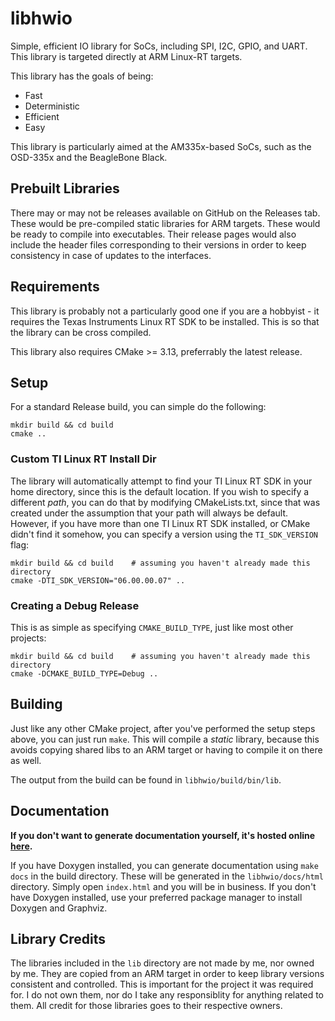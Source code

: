 # libhwio
Simple, efficient IO library for SoCs, including SPI, I2C, GPIO, and UART. This library is targeted directly at ARM Linux-RT targets.

This library has the goals of being:
- Fast
- Deterministic
- Efficient
- Easy

This library is particularly aimed at the AM335x-based SoCs, such as the
OSD-335x and the BeagleBone Black.

## Prebuilt Libraries

There may or may not be releases available on GitHub on the Releases tab. These
would be pre-compiled static libraries for ARM targets. These would be ready to
compile into executables. Their release pages would also include the header
files corresponding to their versions in order to keep consistency in case of
updates to the interfaces.

## Requirements

This library is probably not a particularly good one if you are a hobbyist - it
requires the Texas Instruments Linux RT SDK to be installed. This is so that
the library can be cross compiled.

This library also requires CMake >= 3.13, preferrably the latest release.

## Setup

For a standard Release build, you can simple do the following:

```
mkdir build && cd build
cmake ..
```

### Custom TI Linux RT Install Dir

The library will automatically attempt to find your TI Linux RT SDK in your
home directory, since this is the default location. If you wish to specify a
different *path*, you can do that by modifying CMakeLists.txt, since that was
created under the assumption that your path will always be default. However, if
you have more than one TI Linux RT SDK installed, or CMake didn't find it
somehow, you can specify a version using the `TI_SDK_VERSION` flag:

```
mkdir build && cd build    # assuming you haven't already made this directory
cmake -DTI_SDK_VERSION="06.00.00.07" ..
```

### Creating a Debug Release

This is as simple as specifying `CMAKE_BUILD_TYPE`, just like most other projects:

```
mkdir build && cd build    # assuming you haven't already made this directory
cmake -DCMAKE_BUILD_TYPE=Debug ..
```

## Building

Just like any other CMake project, after you've performed the setup steps
above, you can just run `make`. This will compile a *static* library, because
this avoids copying shared libs to an ARM target or having to compile it on
there as well.

The output from the build can be found in `libhwio/build/bin/lib`.

## Documentation

**If you don't want to generate documentation yourself, it's hosted online
[here](https://willeccles.github.io/libhwio).**

If you have Doxygen installed, you can generate documentation using `make docs`
in the build directory. These will be generated in the `libhwio/docs/html`
directory. Simply open `index.html` and you will be in business. If you don't
have Doxygen installed, use your preferred package manager to install Doxygen
and Graphviz.

## Library Credits

The libraries included in the `lib` directory are not made by me, nor owned by
me. They are copied from an ARM target in order to keep library versions
consistent and controlled. This is important for the project it was required
for. I do not own them, nor do I take any responsiblity for anything related to
them. All credit for those libraries goes to their respective owners.
